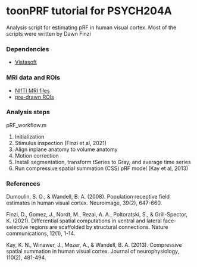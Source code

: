 # toonPRF tutorial for PSYCH204A

Analysis script for estimating pRF in human visual cortex. Most of the scripts were written by Dawn Finzi

### Dependencies

- [Vistasoft](https://github.com/vistalab/vistasoft)

### MRI data and ROIs

- [NIfTI MRI files](https://github.com/KimInsub/toonPRF/tree/main/data/subj02/raw)
- [pre-drawn ROIs](https://github.com/KimInsub/toonPRF/tree/main/data/subj02/3DAnatomy/ROIs)

### Analysis steps

pRF_workflow.m

1) Initialization
2) Stimulus inspection (Finzi et al, 2021)
3) Align inplane anatomy to volume anatomy
4) Motion correction
5) Install segmentation, transform tSeries to Gray, and average time series
6) Run compressive spatial summation (CSS) pRF model (Kay et al, 2013)

### References

Dumoulin, S. O., & Wandell, B. A. (2008). Population receptive field estimates in human visual cortex. Neuroimage, 39(2), 647-660.

Finzi, D., Gomez, J., Nordt, M., Rezai, A. A., Poltoratski, S., & Grill-Spector, K. (2021). Differential spatial computations in ventral and lateral face-selective regions are scaffolded by structural connections. Nature communications, 12(1), 1-14.

Kay, K. N., Winawer, J., Mezer, A., & Wandell, B. A. (2013). Compressive spatial summation in human visual cortex. Journal of neurophysiology, 110(2), 481-494.
